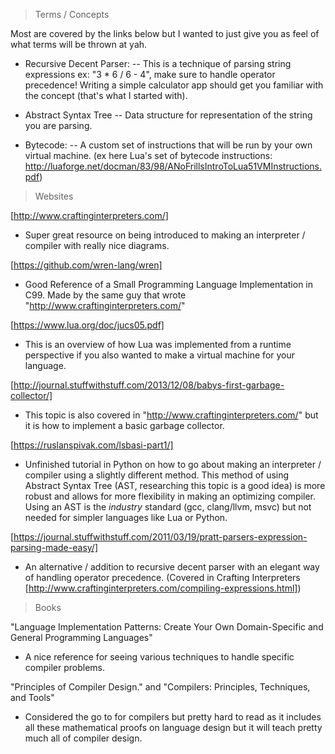 > Terms / Concepts

Most are covered by the links below but I wanted to just give you as feel of what terms will be thrown at yah.

- Recursive Decent Parser: 
-- This is a technique of parsing string expressions ex: "3 * 6 / 6 - 4", make sure to handle operator precedence! Writing a simple calculator app should get you familiar with the concept (that's what I started with).

- Abstract Syntax Tree 
-- Data structure for representation of the string you are parsing.

- Bytecode: 
-- A custom set of instructions that will be run by your own virtual machine. (ex here Lua's set of bytecode instructions: http://luaforge.net/docman/83/98/ANoFrillsIntroToLua51VMInstructions.pdf)

> Websites

[http://www.craftinginterpreters.com/]
- Super great resource on being introduced to making an interpreter / compiler with really nice diagrams.

[https://github.com/wren-lang/wren]
- Good Reference of a Small Programming Language Implementation in C99. Made by the same guy that wrote "http://www.craftinginterpreters.com/"

[https://www.lua.org/doc/jucs05.pdf]
- This is an overview of how Lua was implemented from a runtime perspective if you also wanted to make a virtual machine for your language.

[http://journal.stuffwithstuff.com/2013/12/08/babys-first-garbage-collector/]
- This topic is also covered in "http://www.craftinginterpreters.com/" but it is how to implement a basic garbage collector.

[https://ruslanspivak.com/lsbasi-part1/]
- Unfinished tutorial in Python on how to go about making an interpreter / compiler using a slightly different method. This method of using Abstract Syntax Tree (AST, researching this topic is a good idea) is more robust and allows for more flexibility in making an optimizing compiler. Using an AST is the _industry_ standard (gcc, clang/llvm, msvc) but not needed for simpler languages like Lua or Python.

[https://journal.stuffwithstuff.com/2011/03/19/pratt-parsers-expression-parsing-made-easy/]
- An alternative / addition to recursive decent parser with an elegant way of handling operator precedence. (Covered in Crafting Interpreters [http://www.craftinginterpreters.com/compiling-expressions.html])

> Books

"Language Implementation Patterns: Create Your Own Domain-Specific and General Programming Languages"
- A nice reference for seeing various techniques to handle specific compiler problems.

"Principles of Compiler Design." and
"Compilers: Principles, Techniques, and Tools"
- Considered the go to for compilers but pretty hard to read as it includes all these mathematical proofs on language design but it will teach pretty much all of compiler design.
